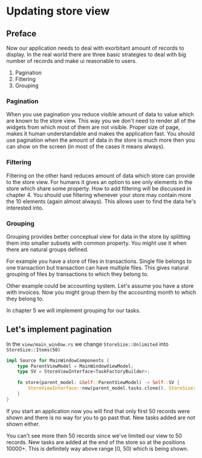 # Updating store view

## Preface

Now our application needs to deal with exorbitant amount of records to display. In the real world there are three basic strategies to deal with big number of records and make ui reasonable to users.

1. Pagination
2. Filtering
3. Grouping

### Pagination

When you use pagination you reduce visible amount of data to value which are known to the store view. This way you we don't need to render all of the widgets from which most of them are not visible. Proper size of page, makes it human understandable and makes the application fast. You should use pagination when the amount of data in the store is much more then you can show on the screen (in most of the cases it means always).

### Filtering

Filtering on the other hand reduces amount of data which store can provide to the store view. For humans it gives an option to see only elements in the store which share some property. How to add filtering will be discussed in chapter 4. You should use filtering whenever your store may contain more the 10 elements (again almost always). This allows user to find the data he's interested into.

### Grouping

Grouping provides better conceptual view for data in the store by splitting them into smaller subsets with common property. You might use it when there are natural groups defined.

For example you have a store of files in transactions. Single file belongs to one transaction but transaction can have multiple files. This gives natural grouping of files by transactions to which they belong to.

Other example could be accounting system. Let's assume you have a store with invoices. Now you might group them by the accounting month to which they belong to.

In chapter 5 we will implement grouping for our tasks.

## Let's implement pagination

In the `view/main_window.rs` we change `StoreSize::Unlimited` into `StoreSize::Items(50)`

```rust
impl Source for MainWindowComponents {
    type ParentViewModel = MainWindowViewModel;
    type SV = StoreViewInterface<TaskFactoryBuilder>;

    fn store(parent_model: &Self::ParentViewModel) -> Self::SV {
        StoreViewInterface::new(parent_model.tasks.clone(), StoreSize::Items(50))
    }
}
```

If you start an application now you will find that only first 50 records were shown and there is no way for you to go past that. New tasks added are not shown either.

You can't see more then 50 records since we've limited our view to 50 records. New tasks are added at the end of the store so at the positions 10000+. This is definitely way above range [0, 50) which is being shown.

